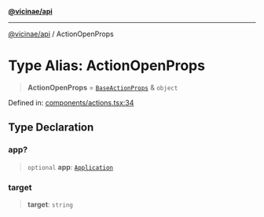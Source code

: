 [**@vicinae/api**](../README.md)

***

[@vicinae/api](../README.md) / ActionOpenProps

# Type Alias: ActionOpenProps

> **ActionOpenProps** = [`BaseActionProps`](BaseActionProps.md) & `object`

Defined in: [components/actions.tsx:34](https://github.com/vicinaehq/vicinae/blob/c742d5fc509336339909dd669955b863f086bf4e/api/src/api/components/actions.tsx#L34)

## Type Declaration

### app?

> `optional` **app**: [`Application`](../interfaces/Application.md)

### target

> **target**: `string`
